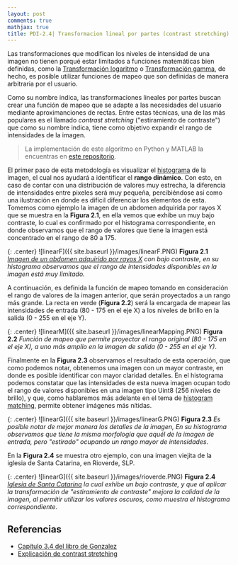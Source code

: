 ```yaml
---
layout: post
comments: true
mathjax: true
title: PDI-2.4| Transformacion lineal por partes (contrast stretching)
---
```


Las transformaciones que modifican los niveles de intensidad de una imagen no tienen porqué estar limitados a funciones matemáticas bien definidas, como la [Transformación logaritmo](https://bryanmed.github.io/TransformacionLogaritmo/) o [Transformación gamma](https://bryanmed.github.io/correccionGamma/), de hecho, es posible utilizar funciones de mapeo que son definidas de manera arbitraria por el usuario.

Como su nombre indica, las transformaciones lineales por partes buscan crear una función de mapeo que se adapte a las necesidades del usuario mediante aproximanciones de rectas. Entre estas técnicas, una de las más populares es el llamado _contrast stretching_ ("estiramiento de contraste") que como su nombre indica, tiene como objetivo expandir el rango de intensidades de la imagen.

> La implementación de este algoritmo en Python y MATLAB la encuentras en [este repositorio](https://github.com/BryanMed/Procesamiento-de-imagen/tree/master/2.4%20Transformacion%20lineal%20por%20partes).

El primer paso de esta metodología es visualizar el [histograma](https://bryanmed.github.io/histograma/) de la imagen, el cual nos ayudará a identificar el __rango dinámico__. Con esto, en caso de contar con una distribución de valores muy estrecha, la diferencia de intensidades entre pixeles será muy pequeña, percibiéndose así como una ilustración en donde es difícil diferenciar los elementos de esta. Tomemos como ejemplo la imagen de un abdomen adquirida por rayos X que se muestra en la __Figura 2.1__, en ella vemos que exhibe un muy bajo contraste, lo cual es confirmado por el histograma correspondiente, en donde observamos que el rango de valores que tiene la imagen está concentrado en el rango de 80 a 175. 

{: .center}
![linearF]({{ site.baseurl }}/images/linearF.PNG)
__Figura 2.1__ _[Imagen de un abdomen adquirido por rayos X](https://www.quia.com/pages/ra110a.html) con bajo contraste, en su histograma observamos que el rango de intensidades disponibles en la imagen está muy limitado._

A continuación, es definida la función de mapeo tomando en consideración el rango de valores de la imagen anterior, que serán proyectados a un rango más grande. La recta en verde (__Figura 2.2__) será la encargada de mapear las intensidades de entrada (80 - 175 en el eje X) a los niveles de brillo en la salida (0 - 255 en el eje Y).

{: .center}
![linearM]({{ site.baseurl }}/images/linearMapping.PNG)
__Figura 2.2__ _Función de mapeo que permite proyectar el rango original (80 - 175 en el eje X), a uno más amplio en la imagen de salida (0 - 255 en el eje Y)_.

Finalmente en la __Figura 2.3__ observamos el resultado de esta operación, que como podemos notar, obtenemos una imagen con un mayor contraste, en donde es posible identificar con mayor claridad detalles. En el histograma podemos constatar que las intensidades de esta nueva imagen ocupan todo el rango de valores disponibles en una imagen tipo Uint8 (256 niveles de brillo), y que, como hablaremos más adelante en el tema de [histogram matching](www.bryanmed.github.io), permite obtener imágenes más nítidas.

{: .center}
![linearG]({{ site.baseurl }}/images/linearG.PNG)
__Figura 2.3__ _Es posible notar de mejor manera los detalles de la imagen, En su histograma observamos que tiene la misma morfología que aquél de la imagen de entrada, pero "estirado" ocupando un rango mayor de intensidades_.

En la __Figura 2.4__ se muestra otro ejemplo, con una imagen viejita de la iglesia de Santa Catarina, en Rioverde, SLP.

{: .center}
![linearG]({{ site.baseurl }}/images/rioverde.PNG)
__Figura 2.4__ _[Iglesia de Santa Catarina](http://siglo.inafed.gob.mx/enciclopedia/EMM24sanluispotosi/municipios/24024a.html) la cual exhibe un bajo contraste, y que al aplicar la transformación de "estiramiento de contraste" mejora la calidad de la imagen, al permitir utilizar los valores oscuros, como muestra el histograma correspondiente_.

## Referencias
* [Capítulo 3.4 del libro de Gonzalez](https://www.amazon.com/Digital-Image-Processing-Rafael-Gonzalez/dp/0133356728)
* [Explicación de contrast stretching](https://homepages.inf.ed.ac.uk/rbf/HIPR2/stretch.html)
